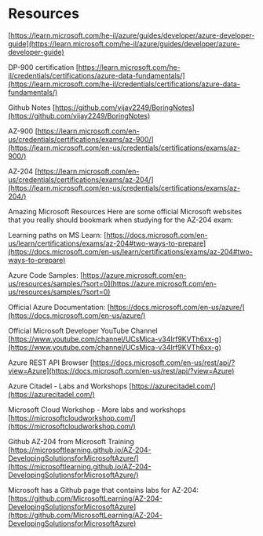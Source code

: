 # Resources

[https://learn.microsoft.com/he-il/azure/guides/developer/azure-developer-guide](https://learn.microsoft.com/he-il/azure/guides/developer/azure-developer-guide)

DP-900 certification [https://learn.microsoft.com/he-il/credentials/certifications/azure-data-fundamentals/](https://learn.microsoft.com/he-il/credentials/certifications/azure-data-fundamentals/)

Github Notes [https://github.com/vijay2249/BoringNotes](https://github.com/vijay2249/BoringNotes)

AZ-900 [https://learn.microsoft.com/en-us/credentials/certifications/exams/az-900/](https://learn.microsoft.com/en-us/credentials/certifications/exams/az-900/)

AZ-204 [https://learn.microsoft.com/en-us/credentials/certifications/exams/az-204/](https://learn.microsoft.com/en-us/credentials/certifications/exams/az-204/)

Amazing Microsoft Resources Here are some official Microsoft websites that you really should bookmark when studying for the AZ-204 exam:

Learning paths on MS Learn: [https://docs.microsoft.com/en-us/learn/certifications/exams/az-204#two-ways-to-prepare](https://docs.microsoft.com/en-us/learn/certifications/exams/az-204#two-ways-to-prepare)

Azure Code Samples: [https://azure.microsoft.com/en-us/resources/samples/?sort=0](https://azure.microsoft.com/en-us/resources/samples/?sort=0)

Official Azure Documentation: [https://docs.microsoft.com/en-us/azure/](https://docs.microsoft.com/en-us/azure/)

Official Microsoft Developer YouTube Channel [https://www.youtube.com/channel/UCsMica-v34Irf9KVTh6xx-g](https://www.youtube.com/channel/UCsMica-v34Irf9KVTh6xx-g)

Azure REST API Browser [https://docs.microsoft.com/en-us/rest/api/?view=Azure](https://docs.microsoft.com/en-us/rest/api/?view=Azure)

Azure Citadel - Labs and Workshops [https://azurecitadel.com/](https://azurecitadel.com/)

Microsoft Cloud Workshop - More labs and workshops [https://microsoftcloudworkshop.com/](https://microsoftcloudworkshop.com/)

Github AZ-204 from Microsoft Training [https://microsoftlearning.github.io/AZ-204-DevelopingSolutionsforMicrosoftAzure/](https://microsoftlearning.github.io/AZ-204-DevelopingSolutionsforMicrosoftAzure/)

Microsoft has a Github page that contains labs for AZ-204: [https://github.com/MicrosoftLearning/AZ-204-DevelopingSolutionsforMicrosoftAzure](https://github.com/MicrosoftLearning/AZ-204-DevelopingSolutionsforMicrosoftAzure)
